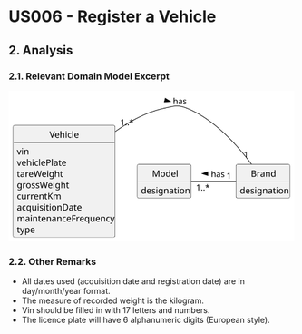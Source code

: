 # US006 - Register a Vehicle 

## 2. Analysis

### 2.1. Relevant Domain Model Excerpt 

![Domain Model](svg/us006-domain-model.svg)

### 2.2. Other Remarks

- All dates used (acquisition date and registration date) are in day/month/year format.
- The measure of recorded weight is the kilogram.
- Vin should be filled in with 17 letters and numbers.
- The licence plate will have 6 alphanumeric digits (European style).